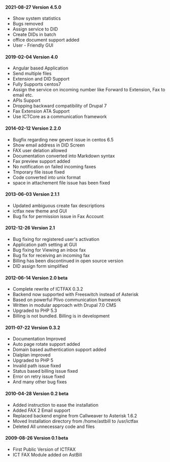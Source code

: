 #### 2021-08-27 Version 4.5.0

* Show system statistics
* Bugs removed
* Assign service to DID
* Create DIDs in batch
* office document support added
* User - Friendly GUI

#### 2019-02-04 Version 4.0

* Angular based Application
* Send multiple files
* Extension and DID Support
* Fully Supports centos7
* Assign the service on incoming number like Forward to Extension, Fax to email etc.
* APIs Support
* Dropping backward compatibility of Drupal 7
* Fax Extension ATA Support
* Use ICTCore as a communication framework

#### 2014-02-12 Version 2.2.0

* Bugfix regarding new gevent issue in centos 6.5
* Show email address in DID Screen
* FAX user delation allowed
* Documentation converted into Markdown syntax
* Fax preview support added
* No notification on failed incoming faxes
* Tmporary file issue fixed
* Code converted into unix format
* space in attachement file issue has been fixed

#### 2013-06-03 Version 2.1.1

* Updated ambiguous create fax descriptions
* ictfax new theme and GUI
* Bug fix for permission issue in Fax Account

#### 2012-12-26 Version 2.1

* Bug fixing for registered user's activation
* Application path setting at GUI
* Bug fixing for Viewing an inbox fax
* Bug fix for receiving an incoming fax
* Billing has been discontinued in open source version
* DID assign form simplified

#### 2012-06-14 Version 2.0 beta

* Complete rewrite of ICTFAX 0.3.2
* Backend now supported with Freeswitch instead of Asterisk
* Based on powerful Plivo communication framework
* Written in modular approach with Drupal 7.0 CMS
* Upgraded to PHP 5.3
* Billing is not bundled. Billing is in development

#### 2011-07-22 Version 0.3.2

* Documentation Improved
* Auto page rotate support added
* Domain based authentication support added
* Dialplan improved
* Upgraded to PHP 5
* Invalid path issue fixed
* Status based billing issue fixed
* Error on retry issue fixed
* And many other bug fixes

#### 2010-04-28 Version 0.2 beta

* Added instruction to ease the installation
* Added FAX 2 Email support
* Replaced backend engine from Callweaver to Asterisk 1.6.2
* Moved Installation directory from /home/astbill to /usr/ictfax
* Deleted All unnecessary code and files

#### 2009-08-26 Version 0.1 beta

* First Public Version of ICTFAX
* ICT FAX Module added on AstBill